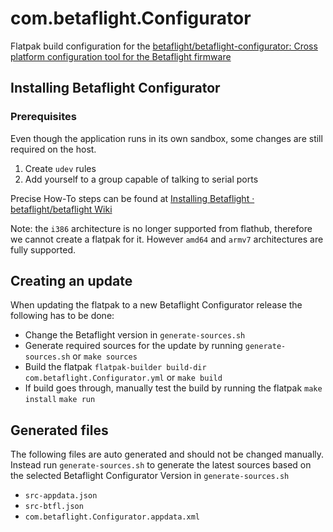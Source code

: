 # com.betaflight.Configurator
Flatpak build configuration for the [betaflight/betaflight-configurator: Cross platform configuration tool for the Betaflight firmware](https://github.com/betaflight/betaflight-configurator)

## Installing Betaflight Configurator

### Prerequisites

Even though the application runs in its own sandbox, some changes are still required on the host.
1. Create `udev` rules
2. Add yourself to a group capable of talking to serial ports

Precise How-To steps can be found at [Installing Betaflight · betaflight/betaflight Wiki](https://github.com/betaflight/betaflight/wiki/Installing-Betaflight#platform-specific-linux)

Note: the `i386` architecture is no longer supported from flathub, therefore we cannot create a flatpak for it.
However `amd64` and `armv7` architectures  are fully supported.

## Creating an update

When updating the flatpak to a new Betaflight Configurator release the following has to be done:
- Change the Betaflight version in `generate-sources.sh`
- Generate required sources for the update by running `generate-sources.sh` or `make sources`
- Build the flatpak `flatpak-builder build-dir com.betaflight.Configurator.yml` or `make build`
- If build goes through, manually test the build by running the flatpak `make install` `make run`

## Generated files

The following files are auto generated and should not be changed manually.    
Instead run `generate-sources.sh` to generate the latest sources based on the selected Betaflight Configurator Version in `generate-sources.sh`

- `src-appdata.json`
- `src-btfl.json`
- `com.betaflight.Configurator.appdata.xml`
